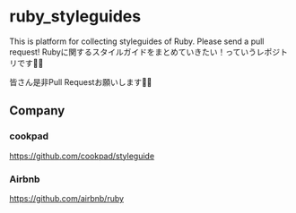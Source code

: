 # ruby_styleguides
This is platform for collecting styleguides of Ruby.
Please send a pull request!
Rubyに関するスタイルガイドをまとめていきたい！っていうレポジトリです🙇‍♂️

皆さん是非Pull Requestお願いします🙇‍♂️

## Company
### cookpad
https://github.com/cookpad/styleguide

### Airbnb
https://github.com/airbnb/ruby
